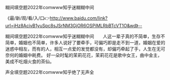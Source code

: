 糊间填空题2022年comwww知乎迷糊糊中间

《最/新/观/看/入/口👉http://www.baidu.com/link?url=jHz8AcivB1yuSpc8sJSrNM3GjOR6OSPiMLRbBTcVT1O&wd》--

糊间填空题2022年comwww知乎迷糊糊中间　　人这一辈子真的不简单，生存不简单，婚姻也不简单，许多人说好了要牵手，可偏巧即是走不到一道，婚姻在爱的迷惑中相左，而有的人，相互一点爱的发觉都没有，却偏巧牵起了手，人生在无可奈何的婚姻中耗费。
好一朵时髦的茉莉花花，茉莉花花是歌中女王，曲中金主，美成不吃烟火食的茶仙。





声全填空题2022年comwww知乎绝了无声全
